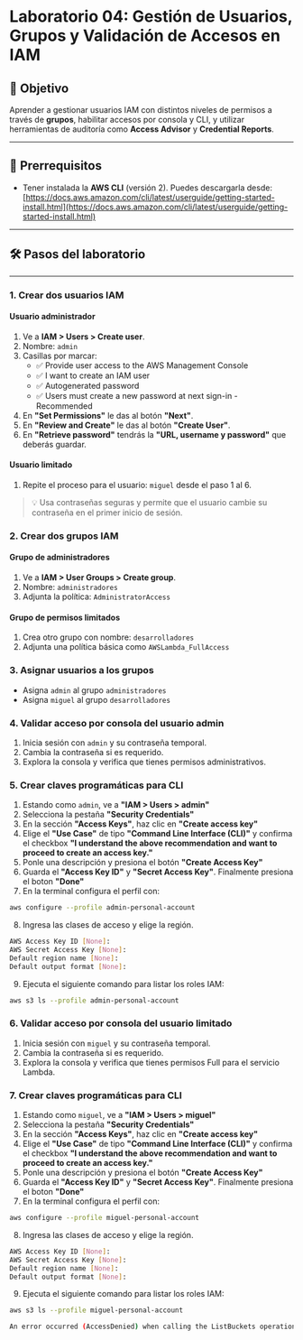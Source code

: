 # Laboratorio 04: Gestión de Usuarios, Grupos y Validación de Accesos en IAM

## 🎯 Objetivo

Aprender a gestionar usuarios IAM con distintos niveles de permisos a través de **grupos**, habilitar accesos por consola y CLI, y utilizar herramientas de auditoría como **Access Advisor** y **Credential Reports**.

---

## 🧰 Prerrequisitos

- Tener instalada la **AWS CLI** (versión 2). Puedes descargarla desde:  
  [https://docs.aws.amazon.com/cli/latest/userguide/getting-started-install.html](https://docs.aws.amazon.com/cli/latest/userguide/getting-started-install.html)

---

## 🛠️ Pasos del laboratorio

---

### 1. Crear dos usuarios IAM

#### Usuario administrador
1. Ve a **IAM > Users > Create user**.
2. Nombre: `admin`
3. Casillas por marcar:
   - ✅ Provide user access to the AWS Management Console
   - ✅ I want to create an IAM user
   - ✅ Autogenerated password
   - ✅ Users must create a new password at next sign-in - Recommended
4. En **"Set Permissions"** le das al botón **"Next"**.
5. En **"Review and Create"** le das al botón **"Create User"**.
6. En **"Retrieve password"** tendrás la **"URL, username y password"** que deberás guardar.

#### Usuario limitado
1. Repite el proceso para el usuario: `miguel` desde el paso 1 al 6.

> 💡 Usa contraseñas seguras y permite que el usuario cambie su contraseña en el primer inicio de sesión.

### 2. Crear dos grupos IAM

#### Grupo de administradores
1. Ve a **IAM > User Groups > Create group**.
2. Nombre: `administradores`
3. Adjunta la política: `AdministratorAccess`

#### Grupo de permisos limitados
1. Crea otro grupo con nombre: `desarrolladores`
2. Adjunta una política básica como `AWSLambda_FullAccess`

### 3. Asignar usuarios a los grupos

- Asigna `admin` al grupo `administradores`
- Asigna `miguel` al grupo `desarrolladores`

### 4. Validar acceso por consola del usuario admin

1. Inicia sesión con `admin` y su contraseña temporal.
2. Cambia la contraseña si es requerido.
3. Explora la consola y verifica que tienes permisos administrativos.

### 5. Crear claves programáticas para CLI

1. Estando como `admin`, ve a **"IAM > Users > admin"**
2. Selecciona la pestaña **"Security Credentials"**
3. En la sección **"Access Keys"**, haz clic en **"Create access key"**
4. Elige el **"Use Case"** de tipo **"Command Line Interface (CLI)"** y confirma el checkbox **"I understand the above recommendation and want to proceed to create an access key."**
5. Ponle una descripción y presiona el botón **"Create Access Key"**
6. Guarda el **"Access Key ID"** y **"Secret Access Key"**. Finalmente presiona el boton **"Done"**
7. En la terminal configura el perfil con:
```bash
aws configure --profile admin-personal-account
```
8. Ingresa las clases de acceso y elige la región.
```bash
AWS Access Key ID [None]:
AWS Secret Access Key [None]:
Default region name [None]:
Default output format [None]:
```
9. Ejecuta el siguiente comando para listar los roles IAM:
```bash
aws s3 ls --profile admin-personal-account
```
### 6. Validar acceso por consola del usuario limitado

1. Inicia sesión con `miguel` y su contraseña temporal.
2. Cambia la contraseña si es requerido.
3. Explora la consola y verifica que tienes permisos Full para el servicio Lambda.

### 7. Crear claves programáticas para CLI

1. Estando como `miguel`, ve a **"IAM > Users > miguel"**
2. Selecciona la pestaña **"Security Credentials"**
3. En la sección **"Access Keys"**, haz clic en **"Create access key"**
4. Elige el **"Use Case"** de tipo **"Command Line Interface (CLI)"** y confirma el checkbox **"I understand the above recommendation and want to proceed to create an access key."**
5. Ponle una descripción y presiona el botón **"Create Access Key"**
6. Guarda el **"Access Key ID"** y **"Secret Access Key"**. Finalmente presiona el boton **"Done"**
7. En la terminal configura el perfil con:
```bash
aws configure --profile miguel-personal-account
```
8. Ingresa las clases de acceso y elige la región.
```bash
AWS Access Key ID [None]:
AWS Secret Access Key [None]:
Default region name [None]:
Default output format [None]:
```
9. Ejecuta el siguiente comando para listar los roles IAM:
```bash
aws s3 ls --profile miguel-personal-account

An error occurred (AccessDenied) when calling the ListBuckets operation: User: arn:aws:iam::123456789123:user/miguel is not authorized to perform: s3:ListAllMyBuckets because no identity-based policy allows the s3:ListAllMyBuckets action

```

